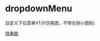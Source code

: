 # dropdownMenu
自定义下拉菜单V1.0(仿美团，不带左侧小图标)

[效果图](http://7xnh5e.com1.z0.glb.clouddn.com/dropdownMenu.gif)
